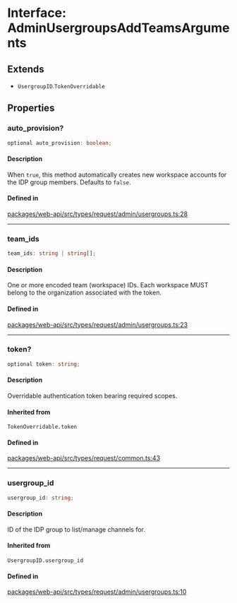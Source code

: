 # Interface: AdminUsergroupsAddTeamsArguments

## Extends

- `UsergroupID`.`TokenOverridable`

## Properties

### auto\_provision?

```ts
optional auto_provision: boolean;
```

#### Description

When `true`, this method automatically creates new workspace accounts for the IDP group members.
Defaults to `false`.

#### Defined in

[packages/web-api/src/types/request/admin/usergroups.ts:28](https://github.com/slackapi/node-slack-sdk/blob/7b348598b763c2b7545d1042b5f0429775cfa62c/packages/web-api/src/types/request/admin/usergroups.ts#L28)

***

### team\_ids

```ts
team_ids: string | string[];
```

#### Description

One or more encoded team (workspace) IDs.
Each workspace MUST belong to the organization associated with the token.

#### Defined in

[packages/web-api/src/types/request/admin/usergroups.ts:23](https://github.com/slackapi/node-slack-sdk/blob/7b348598b763c2b7545d1042b5f0429775cfa62c/packages/web-api/src/types/request/admin/usergroups.ts#L23)

***

### token?

```ts
optional token: string;
```

#### Description

Overridable authentication token bearing required scopes.

#### Inherited from

`TokenOverridable.token`

#### Defined in

[packages/web-api/src/types/request/common.ts:43](https://github.com/slackapi/node-slack-sdk/blob/7b348598b763c2b7545d1042b5f0429775cfa62c/packages/web-api/src/types/request/common.ts#L43)

***

### usergroup\_id

```ts
usergroup_id: string;
```

#### Description

ID of the IDP group to list/manage channels for.

#### Inherited from

`UsergroupID.usergroup_id`

#### Defined in

[packages/web-api/src/types/request/admin/usergroups.ts:10](https://github.com/slackapi/node-slack-sdk/blob/7b348598b763c2b7545d1042b5f0429775cfa62c/packages/web-api/src/types/request/admin/usergroups.ts#L10)
